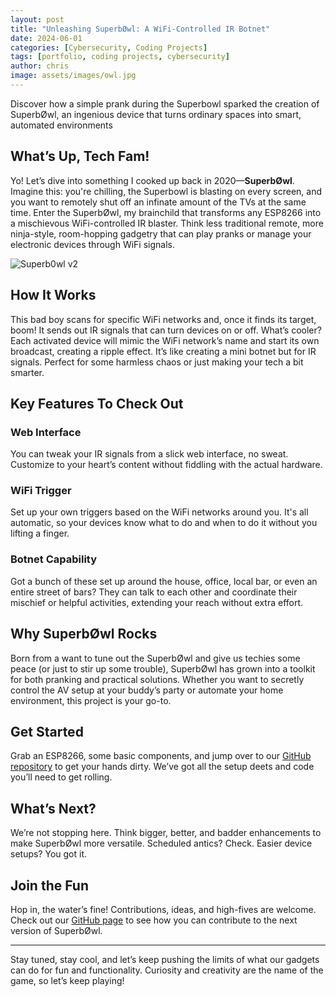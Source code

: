 ```yaml
---
layout: post
title: "Unleashing SuperbØwl: A WiFi-Controlled IR Botnet"
date: 2024-06-01
categories: [Cybersecurity, Coding Projects]
tags: [portfolio, coding projects, cybersecurity]
author: chris
image: assets/images/owl.jpg
---
```


Discover how a simple prank during the Superbowl sparked the creation of SuperbØwl, an ingenious device that turns ordinary spaces into smart, automated environments



## What’s Up, Tech Fam!

Yo! Let’s dive into something I cooked up back in 2020—**SuperbØwl**. Imagine this: you're chilling, the Superbowl is blasting on every screen, and you  want to remotely shut off an infinate amount of the TVs at the same time. Enter the SuperbØwl, my brainchild that transforms any ESP8266 into a mischievous WiFi-controlled IR blaster. Think less traditional remote, more ninja-style, room-hopping gadgetry that can play pranks or manage your electronic devices through WiFi signals. 

![Superb0wl v2](https://github.com/ECTO-1A/SuperbOwl/assets/112792126/cce06009-27d2-444e-85f1-74ca5c52370e)

## How It Works

This bad boy scans for specific WiFi networks and, once it finds its target, boom! It sends out IR signals that can turn devices on or off. What’s cooler? Each activated device will mimic the WiFi network’s name and start its own broadcast, creating a ripple effect. It’s like creating a mini botnet but for IR signals. Perfect for some harmless chaos or just making your tech a bit smarter.

## Key Features To Check Out

### Web Interface
You can tweak your IR signals from a slick web interface, no sweat. Customize to your heart’s content without fiddling with the actual hardware.

### WiFi Trigger
Set up your own triggers based on the WiFi networks around you. It's all automatic, so your devices know what to do and when to do it without you lifting a finger.

### Botnet Capability
Got a bunch of these set up around the house, office, local bar, or even an entire street of bars? They can talk to each other and coordinate their mischief or helpful activities, extending your reach without extra effort.

## Why SuperbØwl Rocks

Born from a want to tune out the SuperbØwl and give us techies some peace (or just to stir up some trouble), SuperbØwl has grown into a toolkit for both pranking and practical solutions. Whether you want to secretly control the AV setup at your buddy’s party or automate your home environment, this project is your go-to.

## Get Started

Grab an ESP8266, some basic components, and jump over to our [GitHub repository](https://github.com/ECTO-1A/SuperbØwl) to get your hands dirty. We’ve got all the setup deets and code you’ll need to get rolling.

## What’s Next?

We’re not stopping here. Think bigger, better, and badder enhancements to make SuperbØwl more versatile. Scheduled antics? Check. Easier device setups? You got it.

## Join the Fun

Hop in, the water’s fine! Contributions, ideas, and high-fives are welcome. Check out our [GitHub page](https://github.com/ECTO-1A/SuperbØwl) to see how you can contribute to the next version of SuperbØwl.

---

Stay tuned, stay cool, and let’s keep pushing the limits of what our gadgets can do for fun and functionality. Curiosity and creativity are the name of the game, so let’s keep playing!
